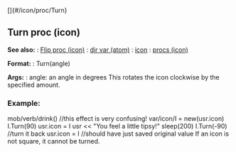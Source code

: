 []{#/icon/proc/Turn}
  ## Turn proc (icon)
  **See also:**
  :   [Flip proc (icon)](ref/icon/proc/Flip)
  :   [dir var (atom)](ref/atom/var/dir)
  :   [icon](ref/icon)
  :   [procs (icon)](ref/icon/proc)
  <!-- -->
  **Format:**
  :   Turn(angle)
  <!-- -->
  **Args:**
  :   angle: an angle in degrees
  This rotates the icon clockwise by the specified amount.
  ### Example:
  mob/verb/drink() //this effect is very confusing! var/icon/I =
  new(usr.icon) I.Turn(90) usr.icon = I usr \<\< \"You feel a little
  tipsy!\" sleep(200) I.Turn(-90) //turn it back usr.icon = I //should
  have just saved original value
  If an icon is not square, it cannot be turned.